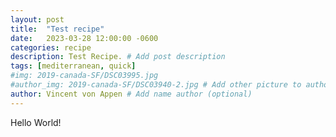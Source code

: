 ```yaml
---
layout: post
title:  "Test recipe"
date:   2023-03-28 12:00:00 -0600
categories: recipe
description: Test Recipe. # Add post description 
tags: [mediterranean, quick]
#img: 2019-canada-SF/DSC03995.jpg
#author_img: 2019-canada-SF/DSC03940-2.jpg # Add other picture to author box
author: Vincent von Appen # Add name author (optional)
---
```



Hello World!
